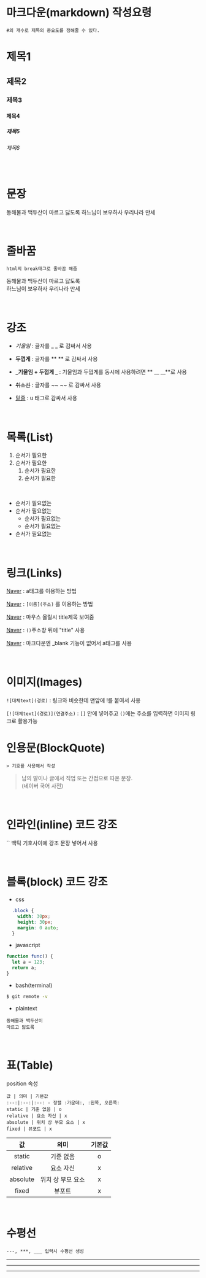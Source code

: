 # 마크다운(markdown) 작성요령

    #의 개수로 제목의 중요도를 정해줄 수 있다.

# 제목1
## 제목2
### 제목3
#### 제목4
##### 제목5 
###### 제목6
</br>

# 문장

동해물과 백두산이 마르고 닳도록 
하느님이 보우하사 우리나라 만세

<br />

# 줄바꿈 

    html의 break태그로 줄바꿈 해줌

동해물과 백두산이 마르고 닳도록 <br /> 
하느님이 보우하사 우리나라 만세

<br />

# 강조

- _기울임_ : 글자를 _ _ 로 감싸서 사용

- **두껍게** : 글자를 ** ** 로 감싸서 사용

- **_기울임 + 두껍게 _** : 기울임과 두껍게를 동시에 사용하려면 ** __ __**로 사용

- ~~취소선~~ : 글자를 ~~ ~~ 로 감싸서 사용

- <u>밑줄</u> : u 태그로 감싸서 사용

<br />

# 목록(List)

1. 순서가 필요한
1. 순서가 필요한
    1. 순서가 필요한
    1. 순서가 필요한

<br />

- 순서가 필요없는
- 순서가 필요없는
    - 순서가 필요없는
    - 순서가 필요없는
- 순서가 필요없는

<br />

# 링크(Links)

<a href="https://www.naver.com">Naver</a> : a태그를 이용하는 방법

[Naver](https://www.naver.com) : `[이름](주소)` 를 이용하는 방법

<a href="https://www.naver.com" title="Naver로 이동">Naver</a> : 마우스 올릴시 title제목 보여줌

[Naver](https://www.naver.com "Naver로 이동") : `()`주소창 뒤에 "title" 사용

<a href="https://www.naver.com" title="Naver로 이동" target="_blank">Naver</a> : 마크다운엔 _blank 기능이 없어서 a태그를 사용

<br />

# 이미지(Images)

`![대체text](경로)` : 링크와 비슷한데 맨앞에 !를 붙여서 사용

`[![대체text](경로)](연결주소)` : `[]` 안에 넣어주고 `()`에는 주소를 입력하면 이미지 링크로 활용가능
 
# 인용문(BlockQuote)
    > 기호를 사용해서 작성
> 남의 말이나 글에서 직업 또는 간접으로 따온 문장.  
> (네이버 국어 사전)

<br />

# 인라인(inline) 코드 강조

`` 백틱 기호사이에 강조 문장 넣어서 사용

<br />

# 블록(block) 코드 강조

- css
```css
  .block {
    width: 30px;
    height: 30px;
    margin: 0 auto;
  }
```

- javascript
```javascript
function func() {
  let a = 123;
  return a;
}
```

- bash(terminal)
```bash
$ git remote -v
```

- plaintext
```plaintext
동해물과 백두산이
마르고 닳도록
```

<br />

# 표(Table)

position 속성

```
값 | 의미 | 기본값
:--:|:--:|:--: - 정렬 :가운데:, :왼쪽, 오른쪽:
static | 기준 없음 | o
relative | 요소 자신 | x
absolute | 위치 상 부모 요소 | x
fixed | 뷰포트 | x
```

값 | 의미 | 기본값
:--:|:--:|:--:
static | 기준 없음 | o
relative | 요소 자신 | x
absolute | 위치 상 부모 요소 | x
fixed | 뷰포트 | x

<br />

# 수평선

    ---, ***, ___ 입력시 수평선 생성
--- 
***
___